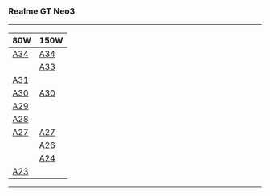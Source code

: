 ### Realme GT Neo3
 ----
| 80W | 150W |
| ---- | ---- |
| [A34](https://gauss-compotacostauto-cn.allawnfs.com/remove-c12a221c26bd5f64be3c5e1bb5af14bc/component-ota/22/06/07/18f0be27fac342aa96b34886e7aeb936.zip) | [A34](https://gauss-compotacostauto-cn.allawnfs.com/remove-faaa2c3032d3f0c9d43f1d641e13ec24/component-ota/22/06/07/014aaae9ee8f4cecbc9e3a1ffa0f9954.zip) |
|  | [A33](https://gauss-compotacostauto-cn.allawnfs.com/remove-82554dae62605f0b52318230595056d2/component-ota/22/06/01/95ad6bdf8ccd497ea718c7cf3e6267f5.zip) |
| [A31](https://gauss-componentotacostmanual-cn.allawnfs.com/remove-019147688b4e95293598f5c78f599d5b/component-ota/22/05/25/e2e0fad9d20f4e31958e9038ad1aada1.zip) |  |
| [A30](https://gauss-componentotacostmanual-cn.allawnfs.com/remove-62b11e185007a9cf8c148a6030112829/component-ota/22/05/20/0ae3489d056d4fe8af8e8ec02914e067.zip) | [A30](https://gauss-componentotacostmanual-cn.allawnfs.com/remove-762b65b4a4ae4f6e1e1cf1407c2af361/component-ota/22/05/20/2d62cccdc119496db17801466e0a8e02.zip) |
| [A29](https://gauss-compotacostauto-cn.allawnfs.com/remove-45f76e89ff3eea09a3587c4292c20a11/component-ota/22/05/17/0ee88dade99f401da8d9eac2ecdfe952.zip) |  |
| [A28](https://gauss-componentotacostmanual-cn.allawnfs.com/remove-7be06397f346fe658c459d5524ebde4e/component-ota/22/05/09/f9843c0675f6425f99b020022c3f8530.zip) |  |
| [A27](https://gauss-componentotacostmanual-cn.allawnfs.com/remove-c46a43b4ba28a65e7280e90d3c9f49f0/component-ota/22/04/30/dd0560845b1243ffab55dafb5559382f.zip) | [A27](https://gauss-compotacostauto-cn.allawnfs.com/remove-080749501aef56dcdac665b7b0325dea/component-ota/22/04/30/dea266872cd0416db45cdb39773a0fc8.zip) |
|  | [A26](https://gauss-compotacostauto-cn.allawnfs.com/remove-f982e7fe5f248656d4fee10f2c6dc3c5/component-ota/22/04/22/59bf551b92bb45b49fee95f364c89684.zip) |
|  | [A24](https://gauss-compotacostauto-cn.allawnfs.com/remove-6e13e0d5f3aeb07153f55e736c591624/component-ota/22/04/18/ee5d4fac73834a7c990b9d83de517903.zip) |
| [A23](https://gauss-componentotacostmanual-cn.allawnfs.com/remove-ff291077bbaa34185e1ff06c36780934/component-ota/22/04/14/2834524040664200b28cf26b76b2acac.zip) |  |
 ----